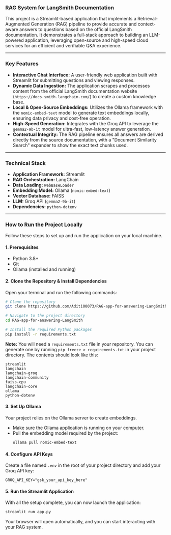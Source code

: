 
### RAG System for LangSmith Documentation

This project is a Streamlit-based application that implements a Retrieval-Augmented Generation (RAG) pipeline to provide accurate and context-aware answers to questions based on the official LangSmith documentation. It demonstrates a full-stack approach to building an LLM-powered application, leveraging open-source and high-speed cloud services for an efficient and verifiable Q\&A experience.

-----

### Key Features

  * **Interactive Chat Interface:** A user-friendly web application built with Streamlit for submitting questions and viewing responses.
  * **Dynamic Data Ingestion:** The application scrapes and processes content from the official LangSmith documentation website (`https://docs.smith.langchain.com/`) to create a custom knowledge base.
  * **Local & Open-Source Embeddings:** Utilizes the Ollama framework with the `nomic-embed-text` model to generate text embeddings locally, ensuring data privacy and cost-free operation.
  * **High-Speed Generation:** Integrates with the Groq API to leverage the `gemma2-9b-it` model for ultra-fast, low-latency answer generation.
  * **Contextual Integrity:** The RAG pipeline ensures all answers are derived directly from the source documentation, with a "Document Similarity Search" expander to show the exact text chunks used.

-----

### Technical Stack

  * **Application Framework:** Streamlit
  * **RAG Orchestration:** LangChain
  * **Data Loading:** `WebBaseLoader`
  * **Embedding Model:** Ollama (`nomic-embed-text`)
  * **Vector Database:** FAISS
  * **LLM:** Groq API (`gemma2-9b-it`)
  * **Dependencies:** `python-dotenv`

-----

### How to Run the Project Locally

Follow these steps to set up and run the application on your local machine.

#### 1\. Prerequisites

  * Python 3.8+
  * Git
  * Ollama (installed and running)

#### 2\. Clone the Repository & Install Dependencies

Open your terminal and run the following commands:

```bash
# Clone the repository
git clone https://github.com/Aditi00073/RAG-app-for-answering-LangSmith.git

# Navigate to the project directory
cd RAG-app-for-answering-LangSmith

# Install the required Python packages
pip install -r requirements.txt
```

**Note:** You will need a `requirements.txt` file in your repository. You can generate one by running `pip freeze > requirements.txt` in your project directory. The contents should look like this:

```
streamlit
langchain
langchain-groq
langchain-community
faiss-cpu
langchain-core
ollama
python-dotenv
```

#### 3\. Set Up Ollama

Your project relies on the Ollama server to create embeddings.

  * Make sure the Ollama application is running on your computer.
  * Pull the embedding model required by the project:
    ```bash
    ollama pull nomic-embed-text
    ```

#### 4\. Configure API Keys

Create a file named `.env` in the root of your project directory and add your Groq API key:

```
GROQ_API_KEY="gsk_your_api_key_here"
```

#### 5\. Run the Streamlit Application

With all the setup complete, you can now launch the application:

```bash
streamlit run app.py
```

Your browser will open automatically, and you can start interacting with your RAG system.
